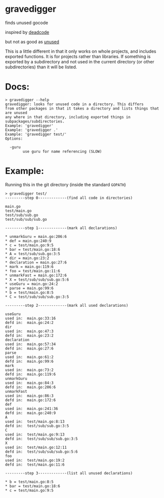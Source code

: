 # gravedigger
finds unused gocode

inspired by [deadcode](https://github.com/remyoudompheng/go-misc/blob/master/deadcode/deadcode.go)

but not as good as [unused](https://godoc.org/honnef.co/go/unused)

This is a little different in that it only works on whole projects, and includes exported functions.
It is for projects rather than libraries. If something is exported by a subdirectory and not used
in the current directory (or other subdirectories) than it will be listed.

# Docs:

```
> gravedigger --help
gravedigger: looks for unused code in a directory. This differs
from other packages in that it takes a directory and lists things that are unused
any where in that directory, including exported things in subpackages/subdirectories.
Example: 'gravedigger'
Example: 'gravedigger .'
Example: 'gravedigger test/'
Options: 

  -guru
    	use guru for name referencing (SLOW)
```

# Example:

Running this in the git directory (inside the standard `GOPATH`)

```
> gravedigger test/
---------step 0-------------(find all code in directories)

main.go
test/main.go
test/sub/sub.go
test/sub/sub/sub.go

---------step 1-------------(mark all declarations)

* unmarkGuru = main.go:206:6
* def = main.go:240:9
* c = test/main.go:9:5
* bar = test/main.go:18:6
* A = test/sub/sub.go:3:5
* dir = main.go:23:2
* declaration = main.go:27:6
* mark = main.go:119:6
* foo = test/main.go:11:6
* unmarkFast = main.go:172:6
* X = test/sub/sub/sub.go:5:6
* useGuru = main.go:24:2
* parse = main.go:99:6
* b = test/main.go:8:5
* C = test/sub/sub/sub.go:3:5

---------step 2-------------(mark all used declarations)

useGuru
used in:  main.go:33:16
defd in:  main.go:24:2
dir
used in:  main.go:47:3
defd in:  main.go:23:2
declaration
used in:  main.go:57:34
defd in:  main.go:27:6
parse
used in:  main.go:61:2
defd in:  main.go:99:6
mark
used in:  main.go:73:2
defd in:  main.go:119:6
unmarkGuru
used in:  main.go:84:3
defd in:  main.go:206:6
unmarkFast
used in:  main.go:86:3
defd in:  main.go:172:6
def
used in:  main.go:241:36
defd in:  main.go:240:9
A
used in:  test/main.go:8:13
defd in:  test/sub/sub.go:3:5
C
used in:  test/main.go:9:13
defd in:  test/sub/sub/sub.go:3:5
X
used in:  test/main.go:12:11
defd in:  test/sub/sub/sub.go:5:6
foo
used in:  test/main.go:19:2
defd in:  test/main.go:11:6

---------step 3-------------(list all unused declarations)

* b = test/main.go:8:5
* bar = test/main.go:18:6
* c = test/main.go:9:5
```

